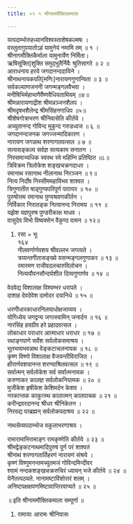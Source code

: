 ```yaml
---
title: ०१ १ श्रीनाममौक्तिकमाला

---
```

यत्पदाम्भोरुहध्यानविश्वस्ताशेषकल्मषः ।  
वस्तुतागुपयातोऽहं यामुनेयं नमामि तम् ॥ १ ।  
श्रीनागमौक्तिकैर्माला यामुनार्येण निर्मिता।  
ऋषिसूक्ति[शुक्ति समुद्भूतैर्निवैः श्रुतिसागरे ॥ २ ॥  
आराधनाय हरये जगदानन्ददायिने ।  
श्रीनाथनायकपति[मणिः]नारायणगुणान्विता ॥ ३ ॥  
सर्वकल्याणजननी जगन्मङ्गलवैभवा ।  
मनीषिभिर्महाभागैर्वैष्णवैधियतामियम् ॥४॥  
श्रीमन्नारायणाद्रीश श्रीमन्नञ्जनशैलप ।  
श्रीमदृषभशैलेन्द्र श्रीमसिंहनगाधिप ॥५॥  
श्रीशेषगोत्राभरण श्रीनिवासेति कीर्तये ।  
अच्युतानन्द गोविन्द मुकुन्द गरुडध्वज ॥ ६ ॥  
जगदानन्दजनक जगज्जन्मादिकारण ।  
नारायण जगन्नाथ शरणागतवत्सल ॥ ७ ॥  
सत्यसङ्कल्प सर्वज्ञ सत्यकाम सनातन ।  
निस्समाभ्यधिक स्वस्थ स्वे महिम्नि प्रतिष्ठित ॥८॥  
त्रिविक्रम त्रिलोकेश शङ्खचक्रगदाधर ।  
रमानाथ रसानाथ नीलानाथ निरञ्जन ॥ ९॥  
नित्य निर्दोष निस्सीममहाविभव शाश्वत ।  
त्रिगुणातीत षाड्गुण्यपरिपूर्ण परात्पर ॥ १० ॥  
पुरुषोत्तम रमानाथ पुण्यश्रवणकीर्तन ।  
निर्विकार निरातङ्क नित्यानन्द निरामय ॥ ११ ॥  
यझेश यज्ञपुरुष पुण्डरीकाक्ष माधव ।  
वासुदेव विभो विष्वक्सेन वैकुण्ठ वामन ॥ १२॥  

1. रसा = भूः  
१६४  
नीलवर्णार्णवशय श्रीवल्लभ जगत्पते ।  
त्रय्यन्तगीतासङ्ख्ये यसन्मङ्गलगुणाकर ॥ १३ ॥  
रमारमण राजीवदलचारुविलोचन ।  
नित्ययौवनसौन्दर्यशील दिव्यगुणार्णव ॥ १४ ॥  

वेदवेद्य विशालाक्ष विश्वम्भर धरापते ।  
दाशाह देवदेवेश दामोदर दयानिधे ॥ १५ ॥  

धरणीधारकाधारनिलयाधोक्षजाव्यय ।  
योगिध्येय जगद्वन्य जगत्स्वामिन् जनार्दन ॥ १६ ॥  
नारसिंह हयग्रीव हरे प्रहादवत्सल ।  
लोकाधार पराधार आत्माधार धराधर ॥ १७ ॥  
रथाङ्गपाणे सर्वेश सर्वलोकसमाश्रय ।  
भूतभव्यभवन्नाथ वेङ्कटाचलनायक ॥ १८ ॥  
कृष्ण विष्णो विशालाक्ष वैजयन्तीविराजित ।  
क्षीरार्णवशयानन्त शरण्याश्रितवत्सल ॥ १९ ॥  
सर्वात्मन् सर्वलोकेश सर्व सर्वात्मनायक ।  
करुणाकर कालज्ञ सर्वलोकनियामक ॥ २० ॥  
मुजीकेश हृषीकेश केशिमर्दन केशव ।  
नरकान्तक काकुत्स्थ कालात्मन् कालपाचक ॥ २१ ॥  
करीन्द्रवरदानन्द श्रीधर श्रीनिकेतन ।  
निरवद्य परब्रह्मन् सर्वलोकपदाश्रय ॥ २२ ॥  

नाथसेव्यपदाम्भोज वकुलाभरणाश्रय ।  

रामारामाभिरामाङ्ग रामकृष्णेति कीर्तये ॥ २३ ॥  
श्रीमद्वेङ्कटनाथमादिपुरुषं पूर्ण परं शाश्वतं  
श्रीनाथं शरणागतार्तिहरणं नारायणं संश्रये ।  
कृष्णं विष्णुमनन्तमच्युतमजं गोविन्दमिन्दीवर  
श्यामं नन्दकशङ्खचक्ररुचिरं ध्यायन् भजे कीर्तये ॥ २४ ॥  
येनैतत्पठ्यते. नानामष्टाविंशोत्तरं शतम् ।  
अनिष्टपक्षक्षपणमिष्टावाप्तिरवाप्यते ॥ २५ ॥  

॥ इति श्रीनाममौक्तिकमाला सम्पूर्णा ॥  
1. रामायाः आरामः श्रीनिवासः  
